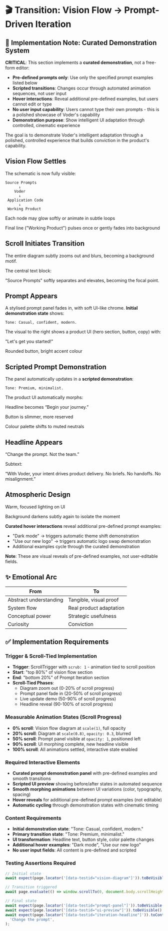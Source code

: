 # 🎬 Transition: Vision Flow → Prompt-Driven Iteration

## 🎯 Implementation Note: Curated Demonstration System

**CRITICAL**: This section implements a **curated demonstration**, not a free-form editor:

- **Pre-defined prompts only**: Use only the specified prompt examples listed below
- **Scripted transitions**: Changes occur through automated animation sequences, not user input
- **Hover interactions**: Reveal additional pre-defined examples, but users cannot edit or type
- **No user input capability**: Users cannot type their own prompts - this is a polished showcase of Voder's capability
- **Demonstration purpose**: Show intelligent UI adaptation through controlled, cinematic experience

The goal is to demonstrate Voder's intelligent adaptation through a polished, controlled experience that builds conviction in the product's capability.

## Vision Flow Settles

The schematic is now fully visible:

```text
Source Prompts
      ↓
    Voder
      ↓
 Application Code
      ↓
 Working Product
```

Each node may glow softly or animate in subtle loops

Final line ("Working Product") pulses once or gently fades into background

## Scroll Initiates Transition

The entire diagram subtly zooms out and blurs, becoming a background motif.

The central text block:

"Source Prompts"
softly separates and elevates, becoming the focal point.

## Prompt Appears

A stylised prompt panel fades in, with soft UI-like chrome.
**Initial demonstration state** shows:

```text
Tone: Casual, confident, modern.
```

The visual to the right shows a product UI (hero section, button, copy) with:

"Let's get you started!"

Rounded button, bright accent colour

## Scripted Prompt Demonstration

The panel automatically updates in a **scripted demonstration**:

```text
Tone: Premium, minimalist.
```

The product UI automatically morphs:

Headline becomes “Begin your journey.”

Button is slimmer, more reserved

Colour palette shifts to muted neutrals

## Headline Appears

“Change the prompt. Not the team.”

Subtext:

“With Voder, your intent drives product delivery. No briefs. No handoffs. No misalignment.”

## Atmospheric Design

Warm, focused lighting on UI

Background darkens subtly again to isolate the moment

**Curated hover interactions** reveal additional pre-defined prompt examples:

- "Dark mode" → triggers automatic theme shift demonstration
- "Use our new logo" → triggers automatic logo swap demonstration
- Additional examples cycle through the curated demonstration

**Note**: These are visual reveals of pre-defined examples, not user-editable fields.

## ✨ Emotional Arc

| From                   | To                      |
| ---------------------- | ----------------------- |
| Abstract understanding | Tangible, visual proof  |
| System flow            | Real product adaptation |
| Conceptual power       | Strategic usefulness    |
| Curiosity              | Conviction              |

## ✅ Implementation Requirements

### Trigger & Scroll-Tied Implementation

- **Trigger**: ScrollTrigger with `scrub: 1` - animation tied to scroll position
- **Start**: "top 80%" of vision flow section
- **End**: "bottom 20%" of Prompt Iteration section
- **Scroll-Tied Phases**:
  - Diagram zoom out (0-20% of scroll progress)
  - Prompt panel fade in (20-50% of scroll progress)
  - Live update demo (50-90% of scroll progress)
  - Headline reveal (90-100% of scroll progress)

### Measurable Animation States (Scroll Progress)

- **0% scroll**: Vision flow diagram at `scale(1)`, full opacity
- **20% scroll**: Diagram at `scale(0.8)`, `opacity: 0.3`, blurred
- **50% scroll**: Prompt panel visible at `opacity: 1`, positioned left
- **90% scroll**: UI morphing complete, new headline visible
- **100% scroll**: All animations settled, interactive state enabled

### Required Interactive Elements

- **Curated prompt demonstration panel** with pre-defined examples and smooth transitions
- **Scripted UI preview** showing before/after states in automated sequence
- **Smooth morphing animations** between UI variations (color, typography, spacing)
- **Hover reveals** for additional pre-defined prompt examples (not editable)
- **Automatic cycling** through demonstration states with cinematic timing

### Content Requirements

- **Initial demonstration state**: "Tone: Casual, confident, modern."
- **Primary transition state**: "Tone: Premium, minimalist."
- **UI transformation**: Headline text, button style, color palette changes
- **Additional hover examples**: "Dark mode", "Use our new logo"
- **No user input fields**: All content is pre-defined and scripted

### Testing Assertions Required

```typescript
// Initial state
await expect(page.locator('[data-testid="vision-diagram"]')).toBeVisible();

// Transition triggered
await page.evaluate(() => window.scrollTo(0, document.body.scrollHeight * 0.6));

// Final state
await expect(page.locator('[data-testid="prompt-panel"]')).toBeVisible();
await expect(page.locator('[data-testid="ui-preview"]')).toBeVisible();
await expect(page.locator('[data-testid="iteration-headline"]')).toContainText(
  'Change the prompt',
);
```
